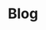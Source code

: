 ---
home: true
layout: BlogHome
hero: true
title: "Blog"
heroText: "AI Cell"
tagline: "AI Full stack technique center,<br>Only <a href='/zh/'>Chinese version now =></a>"
heroImage: "/logo.png"
bgImage: "/img/bg2.png"
heroFullScreen: true

---